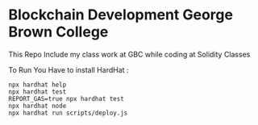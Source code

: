 # Blockchain Development George Brown College

This Repo Include my class work at GBC while coding at Solidity Classes

To Run You Have to install HardHat :

```shell
npx hardhat help
npx hardhat test
REPORT_GAS=true npx hardhat test
npx hardhat node
npx hardhat run scripts/deploy.js
```
